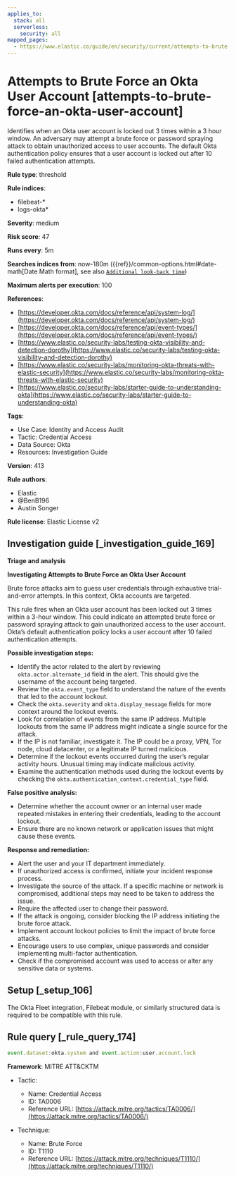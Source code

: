 ```yaml
---
applies_to:
  stack: all
  serverless:
    security: all
mapped_pages:
  - https://www.elastic.co/guide/en/security/current/attempts-to-brute-force-an-okta-user-account.html
---
```


# Attempts to Brute Force an Okta User Account [attempts-to-brute-force-an-okta-user-account]

Identifies when an Okta user account is locked out 3 times within a 3 hour window. An adversary may attempt a brute force or password spraying attack to obtain unauthorized access to user accounts. The default Okta authentication policy ensures that a user account is locked out after 10 failed authentication attempts.

**Rule type**: threshold

**Rule indices**:

* filebeat-*
* logs-okta*

**Severity**: medium

**Risk score**: 47

**Runs every**: 5m

**Searches indices from**: now-180m ({{ref}}/common-options.html#date-math[Date Math format], see also [`Additional look-back time`](docs-content://solutions/security/detect-and-alert/create-detection-rule.md#rule-schedule))

**Maximum alerts per execution**: 100

**References**:

* [https://developer.okta.com/docs/reference/api/system-log/](https://developer.okta.com/docs/reference/api/system-log/)
* [https://developer.okta.com/docs/reference/api/event-types/](https://developer.okta.com/docs/reference/api/event-types/)
* [https://www.elastic.co/security-labs/testing-okta-visibility-and-detection-dorothy](https://www.elastic.co/security-labs/testing-okta-visibility-and-detection-dorothy)
* [https://www.elastic.co/security-labs/monitoring-okta-threats-with-elastic-security](https://www.elastic.co/security-labs/monitoring-okta-threats-with-elastic-security)
* [https://www.elastic.co/security-labs/starter-guide-to-understanding-okta](https://www.elastic.co/security-labs/starter-guide-to-understanding-okta)

**Tags**:

* Use Case: Identity and Access Audit
* Tactic: Credential Access
* Data Source: Okta
* Resources: Investigation Guide

**Version**: 413

**Rule authors**:

* Elastic
* @BenB196
* Austin Songer

**Rule license**: Elastic License v2

## Investigation guide [_investigation_guide_169]

**Triage and analysis**

**Investigating Attempts to Brute Force an Okta User Account**

Brute force attacks aim to guess user credentials through exhaustive trial-and-error attempts. In this context, Okta accounts are targeted.

This rule fires when an Okta user account has been locked out 3 times within a 3-hour window. This could indicate an attempted brute force or password spraying attack to gain unauthorized access to the user account. Okta’s default authentication policy locks a user account after 10 failed authentication attempts.

**Possible investigation steps:**

* Identify the actor related to the alert by reviewing `okta.actor.alternate_id` field in the alert. This should give the username of the account being targeted.
* Review the `okta.event_type` field to understand the nature of the events that led to the account lockout.
* Check the `okta.severity` and `okta.display_message` fields for more context around the lockout events.
* Look for correlation of events from the same IP address. Multiple lockouts from the same IP address might indicate a single source for the attack.
* If the IP is not familiar, investigate it. The IP could be a proxy, VPN, Tor node, cloud datacenter, or a legitimate IP turned malicious.
* Determine if the lockout events occurred during the user’s regular activity hours. Unusual timing may indicate malicious activity.
* Examine the authentication methods used during the lockout events by checking the `okta.authentication_context.credential_type` field.

**False positive analysis:**

* Determine whether the account owner or an internal user made repeated mistakes in entering their credentials, leading to the account lockout.
* Ensure there are no known network or application issues that might cause these events.

**Response and remediation:**

* Alert the user and your IT department immediately.
* If unauthorized access is confirmed, initiate your incident response process.
* Investigate the source of the attack. If a specific machine or network is compromised, additional steps may need to be taken to address the issue.
* Require the affected user to change their password.
* If the attack is ongoing, consider blocking the IP address initiating the brute force attack.
* Implement account lockout policies to limit the impact of brute force attacks.
* Encourage users to use complex, unique passwords and consider implementing multi-factor authentication.
* Check if the compromised account was used to access or alter any sensitive data or systems.


## Setup [_setup_106]

The Okta Fleet integration, Filebeat module, or similarly structured data is required to be compatible with this rule.


## Rule query [_rule_query_174]

```js
event.dataset:okta.system and event.action:user.account.lock
```

**Framework**: MITRE ATT&CKTM

* Tactic:

    * Name: Credential Access
    * ID: TA0006
    * Reference URL: [https://attack.mitre.org/tactics/TA0006/](https://attack.mitre.org/tactics/TA0006/)

* Technique:

    * Name: Brute Force
    * ID: T1110
    * Reference URL: [https://attack.mitre.org/techniques/T1110/](https://attack.mitre.org/techniques/T1110/)




